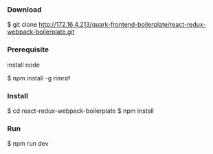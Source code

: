 ### Download

$ git clone http://172.16.4.213/quark-frontend-boilerplate/react-redux-webpack-boilerplate.git

### Prerequisite

install node

$ npm install -g rimraf

### Install

$ cd react-redux-webpack-boilerplate
$ npm install

### Run
$ npm run dev